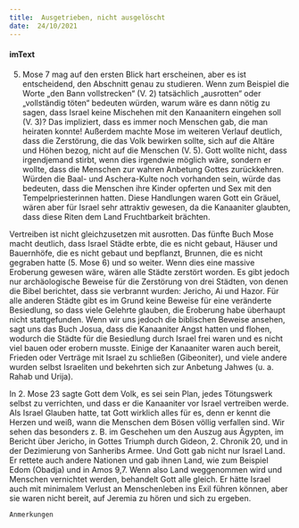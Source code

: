 ```yaml
---
title:  Ausgetrieben, nicht ausgelöscht
date:  24/10/2021
---
```


#### imText

5. Mose 7 mag auf den ersten Blick hart erscheinen, aber es ist entscheidend, den Abschnitt genau zu studieren. Wenn zum Beispiel die Worte „den Bann vollstrecken“ (V. 2) tatsächlich „ausrotten“ oder „vollständig töten“ bedeuten würden, warum wäre es dann nötig zu sagen, dass Israel keine Mischehen mit den Kanaanitern eingehen soll (V. 3)? Das impliziert, dass es immer noch Menschen gab, die man heiraten konnte! Außerdem machte Mose im weiteren Verlauf deutlich, dass die Zerstörung, die das Volk bewirken sollte, sich auf die Altäre und Höhen bezog, nicht auf die Menschen (V. 5). Gott wollte nicht, dass irgendjemand stirbt, wenn dies irgendwie möglich wäre, sondern er wollte, dass die Menschen zur wahren Anbetung Gottes zurückkehren. Würden die Baal- und Aschera-Kulte noch vorhanden sein, würde das bedeuten, dass die Menschen ihre Kinder opferten und Sex mit den Tempelpriesterinnen hatten. Diese Handlungen waren Gott ein Gräuel, wären aber für Israel sehr attraktiv gewesen, da die Kanaaniter glaubten, dass diese Riten dem Land Fruchtbarkeit brächten.

Vertreiben ist nicht gleichzusetzen mit ausrotten. Das fünfte Buch Mose macht deutlich, dass Israel Städte erbte, die es nicht gebaut, Häuser und Bauernhöfe, die es nicht gebaut und bepflanzt, Brunnen, die es nicht gegraben hatte (5. Mose 6) und so weiter. Wenn dies eine massive Eroberung gewesen wäre, wären alle Städte zerstört worden. Es gibt jedoch nur archäologische Beweise für die Zerstörung von drei Städten, von denen die Bibel berichtet, dass sie verbrannt wurden: Jericho, Ai und Hazor. Für alle anderen Städte gibt es im Grund keine Beweise für eine veränderte Besiedlung, so dass viele Gelehrte glauben, die Eroberung habe überhaupt nicht stattgefunden. Wenn wir uns jedoch die biblischen Beweise ansehen, sagt uns das Buch Josua, dass die Kanaaniter Angst hatten und flohen, wodurch die Städte für die Besiedlung durch Israel frei waren und es nicht viel bauen oder erobern musste. Einige der Kanaaniter waren auch bereit, Frieden oder Verträge mit Israel zu schließen (Gibeoniter), und viele andere wurden selbst Israeliten und bekehrten sich zur Anbetung Jahwes (u. a. Rahab und Urija).

In 2. Mose 23 sagte Gott dem Volk, es sei sein Plan, jedes Tötungswerk selbst zu verrichten, und dass er die Kanaaniter vor Israel vertreiben werde. Als Israel Glauben hatte, tat Gott wirklich alles für es, denn er kennt die Herzen und weiß, wann die Menschen dem Bösen völlig verfallen sind. Wir sehen das besonders z. B. im Geschehen um den Auszug aus Ägypten, im Bericht über Jericho, in Gottes Triumph durch Gideon, 2. Chronik 20, und in der Dezimierung von Sanheribs Armee. Und Gott gab nicht nur Israel Land. Er rettete auch andere Nationen und gab ihnen Land, wie zum Beispiel Edom (Obadja) und in Amos 9,7. Wenn also Land weggenommen wird und Menschen vernichtet werden, behandelt Gott alle gleich. Er hätte Israel auch mit minimalem Verlust an Menschenleben ins Exil führen können, aber sie waren nicht bereit, auf Jeremia zu hören und sich zu ergeben.


`Anmerkungen`
